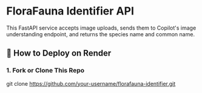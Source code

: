 # FloraFauna Identifier API

This FastAPI service accepts image uploads, sends them to Copilot's image understanding endpoint, and returns the species name and common name.

## 🚀 How to Deploy on Render

### 1. Fork or Clone This Repo


git clone https://github.com/your-username/florafauna-identifier.git